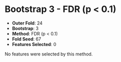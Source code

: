 # Bootstrap 3 - FDR (p < 0.1)

- **Outer Fold**: 24
- **Bootstrap**: 3
- **Method**: FDR (p < 0.1)
- **Fold Seed**: 67
- **Features Selected**: 0

No features were selected by this method.
